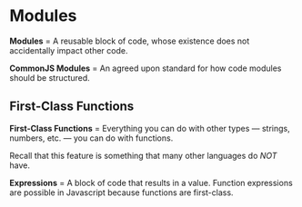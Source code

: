 # Modules

**Modules** = A reusable block of code, whose existence does not accidentally impact other code.

**CommonJS Modules** = An agreed upon standard for how code modules should be structured.

## First-Class Functions

**First-Class Functions** = Everything you can do with other types — strings, numbers, etc. — you can do with functions.

Recall that this feature is something that many other languages do *NOT* have.

**Expressions** = A block of code that results in a value. Function expressions are possible in Javascript because functions are first-class.
